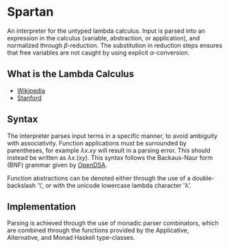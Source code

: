 # Spartan

An interpreter for the untyped lambda calculus. Input is parsed into an expression in the calculus (variable, abstraction, or application), and normalized through $\beta$-reduction. The substitution in reduction steps ensures that free variables are not caught by using explicit $\alpha$-conversion.

## What is the Lambda Calculus

- [Wikipedia](https://en.wikipedia.org/wiki/Lambda_calculus)
- [Stanford](https://plato.stanford.edu/entries/lambda-calculus/)

## Syntax

The interpreter parses input terms in a specific manner, to avoid ambiguity with associativity. Function applications must be surrounded by parentheses, for example $\lambda x.xy$ will result in a parsing error. This should instead be written as $\lambda x.(xy)$. This syntax follows the Backaus-Naur form (BNF) grammar given by [OpenDSA](https://opendsa-server.cs.vt.edu/OpenDSA/Books/PL/html/Syntax.html).

Function abstractions can be denoted either through the use of a double-backslash '\\', or with the unicode lowercase lambda character 'λ'.

## Implementation

Parsing is achieved through the use of monadic parser combinators, which are combined through the functions provided by the Applicative, Alternative, and Monad Haskell type-classes.
